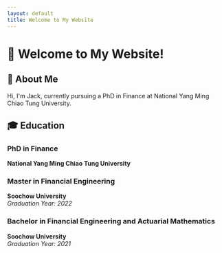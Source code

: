 ```yaml
---
layout: default
title: Welcome to My Website
---
```


# 🚀 Welcome to My Website!

## 📌 About Me

Hi, I'm Jack, currently pursuing a PhD in Finance at National Yang Ming Chiao Tung University.

## 🎓 Education

### PhD in Finance
**National Yang Ming Chiao Tung University**  



### Master in Financial Engineering
**Soochow University**  
*Graduation Year: 2022*  


### Bachelor in Financial Engineering and Actuarial Mathematics
**Soochow University**  
*Graduation Year: 2021*  






















